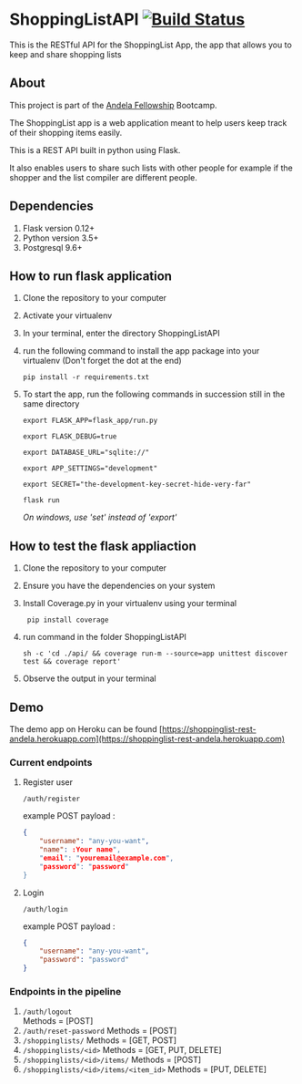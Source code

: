 # ShoppingListAPI [![Build Status](https://travis-ci.org/Tinitto/ShoppingListAPI.png?branch=master)](https://travis-ci.org/Tinitto/ShoppingListAPI)
This is the RESTful API for the ShoppingList App, the app that allows you to keep and share shopping lists

## About
This project is part of the [Andela Fellowship](https://andela.com/) Bootcamp.

The ShoppingList app is a web application meant to help users keep track of their shopping items easily. 

This is a REST API built in python using Flask.

It also enables users to share such lists with other people for example if the shopper and the list compiler are different people.

## Dependencies
1. Flask version 0.12+
2. Python version 3.5+
3. Postgresql 9.6+

## How to run flask application
1. Clone the repository to your computer
2. Activate your virtualenv
3. In your terminal, enter the directory ShoppingListAPI
4. run the following command to install the app package into your virtualenv (Don't forget the dot at the end)

    ``` pip install -r requirements.txt ```

5. To start the app, run the following commands in succession still in the same directory

    ```export FLASK_APP=flask_app/run.py```

    ```export FLASK_DEBUG=true ```

    ```export DATABASE_URL="sqlite://"```

    ```export APP_SETTINGS="development"```

    ```export SECRET="the-development-key-secret-hide-very-far"```

    ```flask run ```

    _On windows, use 'set' instead of 'export'_

## How to test the flask appliaction
1. Clone the repository to your computer
2. Ensure you have the dependencies on your system
3. Install Coverage.py in your virtualenv using your terminal


    ``` pip install coverage```

4. run command in the folder ShoppingListAPI

    ``` sh -c 'cd ./api/ && coverage run-m --source=app unittest discover test && coverage report' ```

5. Observe the output in your terminal

## Demo
The demo app on Heroku can be found [https://shoppinglist-rest-andela.herokuapp.com](https://shoppinglist-rest-andela.herokuapp.com)

### Current endpoints
1.  Register user
    ```
    /auth/register
    ``` 
        
    example POST payload :
    ```json
    {
        "username": "any-you-want",
        "name": :Your name",
        "email": "youremail@example.com",
        "password": "password"
    }
    ```
2.  Login
    ```
    /auth/login
    ``` 
        
    example POST payload :
    ```json
    {
        "username": "any-you-want",
        "password": "password"
    }
    ```

### Endpoints in the pipeline
1. ``` /auth/logout ```  
    Methods = [POST]
2. ``` /auth/reset-password ```
    Methods = [POST]
3. ``` /shoppinglists/ ```
    Methods = [GET, POST]
4. ``` /shoppinglists/<id> ```
    Methods = [GET, PUT, DELETE]
5. ``` /shoppinglists/<id>/items/ ```
    Methods = [POST]
6. ``` /shoppinglists/<id>/items/<item_id> ```
    Methods = [PUT, DELETE]